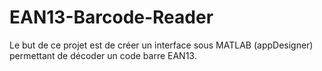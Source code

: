 # EAN13-Barcode-Reader

Le but de ce projet est de créer un interface sous MATLAB (appDesigner)
permettant de décoder un code barre EAN13.